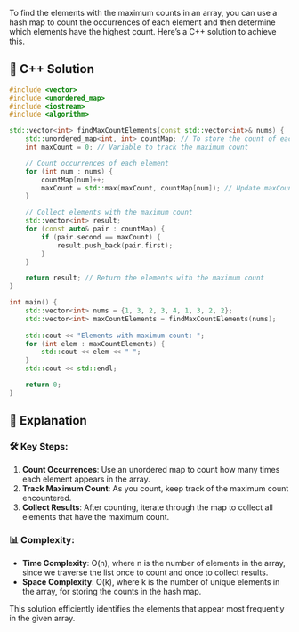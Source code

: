   To find the elements with the maximum counts in an array, you can use a hash map to count the occurrences of each element and then determine which elements have the highest count. Here’s a C++ solution to achieve this.

## 📝 C++ Solution

```cpp
#include <vector>
#include <unordered_map>
#include <iostream>
#include <algorithm>

std::vector<int> findMaxCountElements(const std::vector<int>& nums) {
    std::unordered_map<int, int> countMap; // To store the count of each element
    int maxCount = 0; // Variable to track the maximum count

    // Count occurrences of each element
    for (int num : nums) {
        countMap[num]++;
        maxCount = std::max(maxCount, countMap[num]); // Update maxCount
    }

    // Collect elements with the maximum count
    std::vector<int> result;
    for (const auto& pair : countMap) {
        if (pair.second == maxCount) {
            result.push_back(pair.first);
        }
    }

    return result; // Return the elements with the maximum count
}

int main() {
    std::vector<int> nums = {1, 3, 2, 3, 4, 1, 3, 2, 2};
    std::vector<int> maxCountElements = findMaxCountElements(nums);
    
    std::cout << "Elements with maximum count: ";
    for (int elem : maxCountElements) {
        std::cout << elem << " ";
    }
    std::cout << std::endl;

    return 0;
}
```

## 🚀 Explanation

### 🛠️ Key Steps:
1. **Count Occurrences**: Use an unordered map to count how many times each element appears in the array.
2. **Track Maximum Count**: As you count, keep track of the maximum count encountered.
3. **Collect Results**: After counting, iterate through the map to collect all elements that have the maximum count.

### 📊 Complexity:
- **Time Complexity**: O(n), where n is the number of elements in the array, since we traverse the list once to count and once to collect results.
- **Space Complexity**: O(k), where k is the number of unique elements in the array, for storing the counts in the hash map.

This solution efficiently identifies the elements that appear most frequently in the given array.